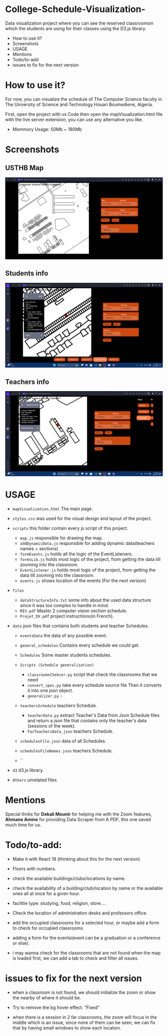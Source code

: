 # College-Schedule-Visualization-

Data visualization project where you can see the reserved classroomsin which the students are using for their classes using the D3.js library.

- How to use it?
- Screenshots
- USAGE
- Mentions
- Todo/to-add
- issues to fix for the next version

# How to use it?

For now, you can visualize the schedule of The Computer Science faculty in The University of Science and Technology Houari Boumediene, Algeria.

First, open the project with vs Code then open the mapVisualization.html file with the live server extension, you can use any alternative you like.

- Memmory Usage: 50Mb ~ 180Mb

# Screenshots

## USTHB Map

![USTHB Map](screenshots/Schedule%20visualization%20app.png)

## Students info

![USTHB Map](screenshots/Students%20info.png)

## Teachers info

![USTHB Map](screenshots/teachers%20info.png)

# USAGE

- `mapVisualization.html` The main page.
- `styles.css` was used for the visual design and layout of the project.

- `scripts` this folder contain every js script of this project.

  - `map.js` responsible for drawing the map.
  - `addDynamicData.js` responsible for adding dynamic data(teachers names + sections)
  - `formEvents.js` holds all the logic of the EventListeners.
  - `formsLib.js` holds most logic of the project, from getting the data till zooming into the classroom.
  - `EventListener.js` holds most logic of the project, from getting the data till zooming into the classroom.
  - `events.js` shows location of the events (For the next version)

- `files`

  - `dataStructureInfo.txt` some info about the used data structure since it was too complex to handle in mind.
  - `MIV.pdf` Master 2 computer vision section schedule.
  - `Projet_DV.pdf` project instructions(in French).

- `data` json files that contains both students and teacher Schedules.

  - `eventsData` the data of any possible event.
  - `general_schedules` Contains every schedule we could get.
  - `Schedules` Some master students schedules.
  - `Scripts (Schedule generalization)`

    - `classroomsChekcer.py` script that check the classrooms that we need
    - `convert_spec.py` take every schedule source file Then it converts it into one josn object.
    - `generalizer.py` -

  - `teachersSchedule` teachers Schedule.

    - `teacherData.py` extract Teacher's Data from Json Schedule files and return a json file that contains only the teacher's data (sessions of the week).
    - `FacTeachersData.json` teachers Schedule.

  - `schedulesFile.josn` data of all Schedules.
  - `schedulesFileNames.josn` teachers Schedule.

  - ``

- `d3` d3.js library.
- `Others` unrelated files.

# Mentions

Special thnks for **Dekali Mounir** for helping me with the Zoom features, **Ahmane Amine** for providing Data Scraper from A PDF, this one saved much time for us.

# Todo/to-add:

- Make it with React 18 (thinking about this for the next version)

- Floors with numbers.

- check the available buildings/clubs/locations by name.

- check the availability of a building/club/location by name or the available ones all at once for a given hour.

- facilitie type: studying, food, religion, store....

- Check the location of administration desks and professors office.

- add the occupied classrooms for a selected hour, or maybe add a form to check for occupied classrooms.

- adding a form for the events(event can be a graduation or a conference or else).
- i may wanna check for the classrooms that are not found when the map is loaded first, we can add a tab to check and filter all issues.

# issues to fix for the next version

- when a classroom is not found, we should initialize the zoom or show the nearby of where it should be.

- Try to remove the bg hover effect. "Fixed"

- when there is a session in 2 far classrooms, the zoom will focus in the middle which is an issue, since none of them can be seen, we can fix that by having small windows to show each location.
